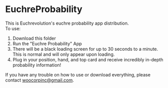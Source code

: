 # EuchreProbability
This is Euchrevolution's euchre probability app distribution.  
To use:  
1. Download this folder  
2. Run the "Euchre Probability" App  
3. There will be a black loading screen for up to 30 seconds to a minute. This is normal and will only appear upon loading.  
4. Plug in your position, hand, and top card and receive incredibly in-depth probability information!  

If you have any trouble on how to use or download everything, please contact woocorpinc@gmail.com.  

